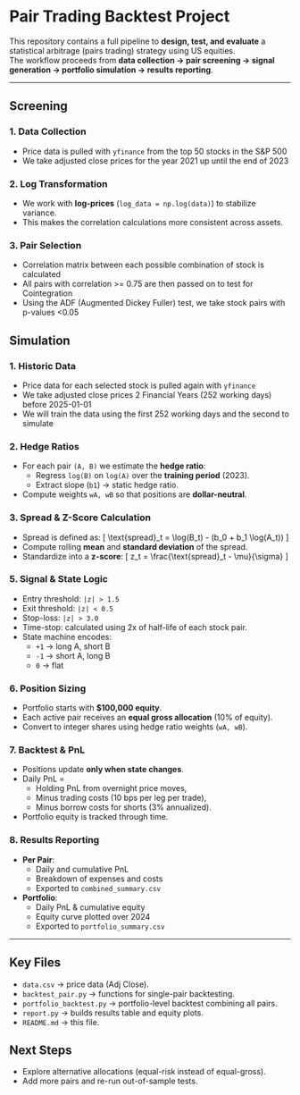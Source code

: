 # Pair Trading Backtest Project

This repository contains a full pipeline to **design, test, and evaluate** a statistical arbitrage (pairs trading) strategy using US equities.  
The workflow proceeds from **data collection → pair screening → signal generation → portfolio simulation → results reporting**.

---

## Screening

### 1. Data Collection
- Price data is pulled with `yfinance` from the top 50 stocks in the S&P 500
- We take adjusted close prices for the year 2021 up until the end of 2023

### 2. Log Transformation
- We work with **log-prices** (`log_data = np.log(data)`) to stabilize variance.
- This makes the correlation calculations more consistent across assets.

### 3. Pair Selection
- Correlation matrix between each possible combination of stock is calculated
- All pairs with correlation >= 0.75 are then passed on to test for Cointegration
- Using the ADF (Augmented Dickey Fuller) test, we take stock pairs with p-values <0.05

## Simulation

### 1. Historic Data
- Price data for each selected stock is pulled again with `yfinance`
- We take adjusted close prices 2 Financial Years (252 working days) before 2025-01-01
- We will train the data using the first 252 working days and the second to simulate

### 2. Hedge Ratios
- For each pair `(A, B)` we estimate the **hedge ratio**:
  - Regress `log(B)` on `log(A)` over the **training period** (2023).
  - Extract slope (`b1`) → static hedge ratio.
- Compute weights `wA, wB` so that positions are **dollar-neutral**.

### 3. Spread & Z-Score Calculation
- Spread is defined as:
  \[
  \text{spread}_t = \log(B_t) - (b_0 + b_1 \log(A_t))
  \]
- Compute rolling **mean** and **standard deviation** of the spread.
- Standardize into a **z-score**:
  \[
  z_t = \frac{\text{spread}_t - \mu}{\sigma}
  \]

### 5. Signal & State Logic
- Entry threshold: `|z| > 1.5`  
- Exit threshold: `|z| < 0.5`  
- Stop-loss: `|z| > 3.0`  
- Time-stop: calculated using 2x of half-life of each stock pair.
- State machine encodes:
  - `+1` → long A, short B  
  - `-1` → short A, long B  
  - `0` → flat  

### 6. Position Sizing
- Portfolio starts with **\$100,000 equity**.
- Each active pair receives an **equal gross allocation** (10% of equity).
- Convert to integer shares using hedge ratio weights (`wA, wB`).

### 7. Backtest & PnL
- Positions update **only when state changes**.
- Daily PnL =  
  - Holding PnL from overnight price moves,  
  - Minus trading costs (10 bps per leg per trade),  
  - Minus borrow costs for shorts (3% annualized).
- Portfolio equity is tracked through time.

### 8. Results Reporting
- **Per Pair**:
  - Daily and cumulative PnL  
  - Breakdown of expenses and costs  
  - Exported to `combined_summary.csv`
- **Portfolio**:
  - Daily PnL & cumulative equity  
  - Equity curve plotted over 2024  
  - Exported to `portfolio_summary.csv`

---

## Key Files
- `data.csv` → price data (Adj Close).
- `backtest_pair.py` → functions for single-pair backtesting.
- `portfolio_backtest.py` → portfolio-level backtest combining all pairs.
- `report.py` → builds results table and equity plots.
- `README.md` → this file.

## Next Steps
- Explore alternative allocations (equal-risk instead of equal-gross).
- Add more pairs and re-run out-of-sample tests.
